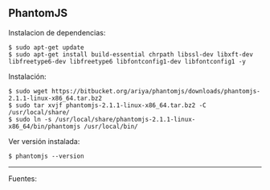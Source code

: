 ## PhantomJS

Instalacion de dependencias:

    $ sudo apt-get update 
    $ sudo apt-get install build-essential chrpath libssl-dev libxft-dev libfreetype6-dev libfreetype6 libfontconfig1-dev libfontconfig1 -y

Instalación:

    $ sudo wget https://bitbucket.org/ariya/phantomjs/downloads/phantomjs-2.1.1-linux-x86_64.tar.bz2
    $ sudo tar xvjf phantomjs-2.1.1-linux-x86_64.tar.bz2 -C /usr/local/share/
    $ sudo ln -s /usr/local/share/phantomjs-2.1.1-linux-x86_64/bin/phantomjs /usr/local/bin/

Ver versión instalada:

    $ phantomjs --version

---

Fuentes:



